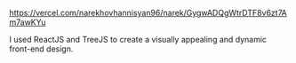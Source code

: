 https://vercel.com/narekhovhannisyan96/narek/GygwADQgWtrDTF8v6zt7Am7awKYu

I used ReactJS and TreeJS to create a visually appealing and dynamic front-end design.
